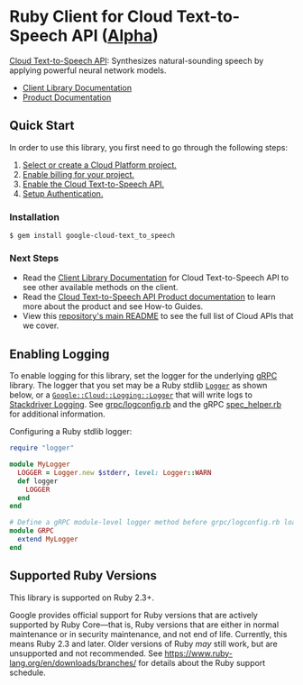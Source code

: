 # Ruby Client for Cloud Text-to-Speech API ([Alpha](https://github.com/googleapis/google-cloud-ruby#versioning))

[Cloud Text-to-Speech API][Product Documentation]:
Synthesizes natural-sounding speech by applying powerful neural network
models.
- [Client Library Documentation][]
- [Product Documentation][]

## Quick Start
In order to use this library, you first need to go through the following
steps:

1. [Select or create a Cloud Platform project.](https://console.cloud.google.com/project)
2. [Enable billing for your project.](https://cloud.google.com/billing/docs/how-to/modify-project#enable_billing_for_a_project)
3. [Enable the Cloud Text-to-Speech API.](https://console.cloud.google.com/apis/library/texttospeech.googleapis.com)
4. [Setup Authentication.](https://googleapis.github.io/google-cloud-ruby/#/docs/google-cloud/master/guides/authentication)

### Installation
```
$ gem install google-cloud-text_to_speech
```

### Next Steps
- Read the [Client Library Documentation][] for Cloud Text-to-Speech API
  to see other available methods on the client.
- Read the [Cloud Text-to-Speech API Product documentation][Product Documentation]
  to learn more about the product and see How-to Guides.
- View this [repository's main README](https://github.com/googleapis/google-cloud-ruby/blob/master/README.md)
  to see the full list of Cloud APIs that we cover.

[Client Library Documentation]: https://googleapis.github.io/google-cloud-ruby/#/docs/google-cloud-text_to_speech/latest/google/cloud/texttospeech/v1
[Product Documentation]: https://cloud.google.com/texttospeech

## Enabling Logging

To enable logging for this library, set the logger for the underlying [gRPC](https://github.com/grpc/grpc/tree/master/src/ruby) library.
The logger that you set may be a Ruby stdlib [`Logger`](https://ruby-doc.org/stdlib-2.5.0/libdoc/logger/rdoc/Logger.html) as shown below,
or a [`Google::Cloud::Logging::Logger`](https://googleapis.github.io/google-cloud-ruby/#/docs/google-cloud-logging/latest/google/cloud/logging/logger)
that will write logs to [Stackdriver Logging](https://cloud.google.com/logging/). See [grpc/logconfig.rb](https://github.com/grpc/grpc/blob/master/src/ruby/lib/grpc/logconfig.rb)
and the gRPC [spec_helper.rb](https://github.com/grpc/grpc/blob/master/src/ruby/spec/spec_helper.rb) for additional information.

Configuring a Ruby stdlib logger:

```ruby
require "logger"

module MyLogger
  LOGGER = Logger.new $stderr, level: Logger::WARN
  def logger
    LOGGER
  end
end

# Define a gRPC module-level logger method before grpc/logconfig.rb loads.
module GRPC
  extend MyLogger
end
```

## Supported Ruby Versions

This library is supported on Ruby 2.3+.

Google provides official support for Ruby versions that are actively supported
by Ruby Core—that is, Ruby versions that are either in normal maintenance or
in security maintenance, and not end of life. Currently, this means Ruby 2.3
and later. Older versions of Ruby _may_ still work, but are unsupported and not
recommended. See https://www.ruby-lang.org/en/downloads/branches/ for details
about the Ruby support schedule.
